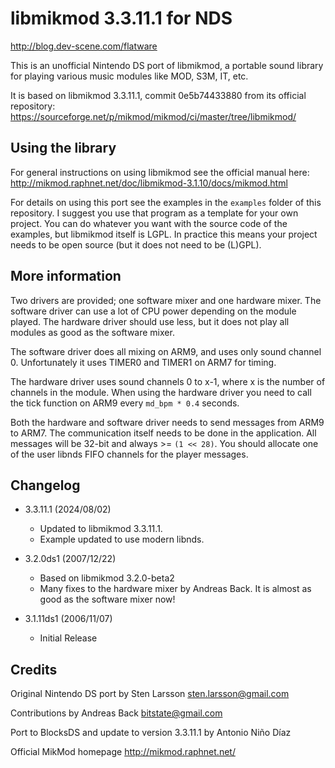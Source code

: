 # libmikmod 3.3.11.1 for NDS

http://blog.dev-scene.com/flatware

This is an unofficial Nintendo DS port of libmikmod, a portable sound
library for playing various music modules like MOD, S3M, IT, etc.

It is based on libmikmod 3.3.11.1, commit 0e5b74433880 from its official
repository: https://sourceforge.net/p/mikmod/mikmod/ci/master/tree/libmikmod/

## Using the library

For general instructions on using libmikmod see the official manual here:
http://mikmod.raphnet.net/doc/libmikmod-3.1.10/docs/mikmod.html

For details on using this port see the examples in the `examples` folder of this
repository. I suggest you use that program as a template for your own project. You
can do whatever you want with the source code of the examples, but libmikmod
itself is LGPL. In practice this means your project needs to be open source (but
it does not need to be (L)GPL).

## More information

Two drivers are provided; one software mixer and one hardware mixer. The
software driver can use a lot of CPU power depending on the module played. The
hardware driver should use less, but it does not play all modules as good as the
software mixer.

The software driver does all mixing on ARM9, and uses only sound channel 0.
Unfortunately it uses TIMER0 and TIMER1 on ARM7 for timing.

The hardware driver uses sound channels 0 to x-1, where x is the number of
channels in the module. When using the hardware driver you need to call the tick
function on ARM9 every `md_bpm * 0.4` seconds.

Both the hardware and software driver needs to send messages from ARM9 to ARM7.
The communication itself needs to be done in the application. All messages will
be 32-bit and always >= `(1 << 28)`. You should allocate one of the user libnds
FIFO channels for the player messages.

## Changelog

- 3.3.11.1 (2024/08/02)
  - Updated to libmikmod 3.3.11.1.
  - Example updated to use modern libnds.

- 3.2.0ds1 (2007/12/22)
  - Based on libmikmod 3.2.0-beta2
  - Many fixes to the hardware mixer by Andreas Back. It is almost as good as
    the software mixer now!

- 3.1.11ds1 (2006/11/07)
  - Initial Release

## Credits

Original Nintendo DS port by Sten Larsson
sten.larsson@gmail.com

Contributions by Andreas Back
bitstate@gmail.com

Port to BlocksDS and update to version 3.3.11.1 by Antonio Niño Díaz

Official MikMod homepage
http://mikmod.raphnet.net/

